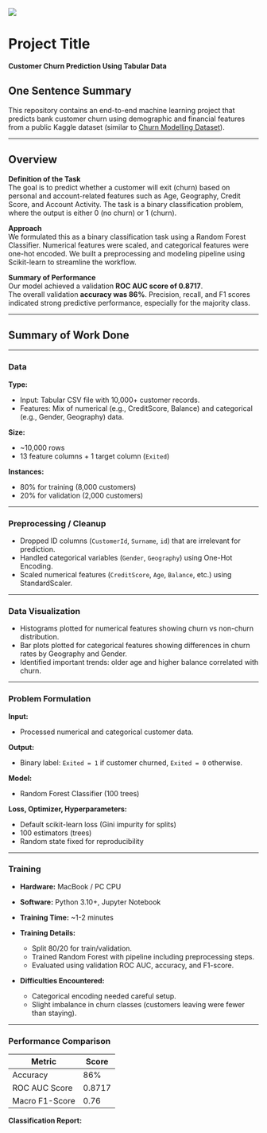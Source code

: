![](UTA-DataScience-Logo.png)

# Project Title

**Customer Churn Prediction Using Tabular Data**

## One Sentence Summary

This repository contains an end-to-end machine learning project that predicts bank customer churn using demographic and financial features from a public Kaggle dataset (similar to [Churn Modelling Dataset](https://www.kaggle.com/datasets/shubh0799/churn-modelling)).

---

## Overview

**Definition of the Task**  
The goal is to predict whether a customer will exit (churn) based on personal and account-related features such as Age, Geography, Credit Score, and Account Activity. The task is a binary classification problem, where the output is either 0 (no churn) or 1 (churn).

**Approach**  
We formulated this as a binary classification task using a Random Forest Classifier. Numerical features were scaled, and categorical features were one-hot encoded. We built a preprocessing and modeling pipeline using Scikit-learn to streamline the workflow.

**Summary of Performance**  
Our model achieved a validation **ROC AUC score of 0.8717**.  
The overall validation **accuracy was 86%**. Precision, recall, and F1 scores indicated strong predictive performance, especially for the majority class.

---

## Summary of Work Done

---

### Data

**Type:**  
- Input: Tabular CSV file with 10,000+ customer records.
- Features: Mix of numerical (e.g., CreditScore, Balance) and categorical (e.g., Gender, Geography) data.

**Size:**  
- ~10,000 rows  
- 13 feature columns + 1 target column (`Exited`)

**Instances:**  
- 80% for training (8,000 customers)  
- 20% for validation (2,000 customers)

---

### Preprocessing / Cleanup

- Dropped ID columns (`CustomerId`, `Surname`, `id`) that are irrelevant for prediction.
- Handled categorical variables (`Gender`, `Geography`) using One-Hot Encoding.
- Scaled numerical features (`CreditScore`, `Age`, `Balance`, etc.) using StandardScaler.

---

### Data Visualization

- Histograms plotted for numerical features showing churn vs non-churn distribution.
- Bar plots plotted for categorical features showing differences in churn rates by Geography and Gender.
- Identified important trends: older age and higher balance correlated with churn.

---

### Problem Formulation

**Input:**  
- Processed numerical and categorical customer data.

**Output:**  
- Binary label: `Exited = 1` if customer churned, `Exited = 0` otherwise.

**Model:**  
- Random Forest Classifier (100 trees)

**Loss, Optimizer, Hyperparameters:**  
- Default scikit-learn loss (Gini impurity for splits)
- 100 estimators (trees)
- Random state fixed for reproducibility

---

### Training

- **Hardware:** MacBook / PC CPU
- **Software:** Python 3.10+, Jupyter Notebook
- **Training Time:** ~1-2 minutes
- **Training Details:**
  - Split 80/20 for train/validation.
  - Trained Random Forest with pipeline including preprocessing steps.
  - Evaluated using validation ROC AUC, accuracy, and F1-score.

- **Difficulties Encountered:**
  - Categorical encoding needed careful setup.
  - Slight imbalance in churn classes (customers leaving were fewer than staying).

---

### Performance Comparison

| Metric        | Score    |
|---------------|----------|
| Accuracy      | 86%      |
| ROC AUC Score | 0.8717   |
| Macro F1-Score| 0.76     |

**Classification Report:**









